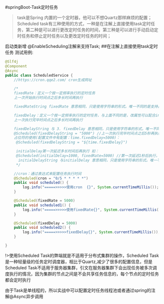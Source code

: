 #springBoot-Task定时任务

>task是Spring 内置的一个定时器，他可以不想Quartz那样麻烦的配置；Scheduled task有三种使用的方式，一种是在注解上直接使用task定时任务，第二种是可以进行更改定时任务的时间，第三种是可以进行手动启动定时任务和停止定时任务以及更改定时任务的时间；

启动类新增 @EnableScheduling注解来支持Task;
##在注解上直接使用task定时任务
测试用例:
```java
@Slf4j
@Component
@Async
public class ScheduledService {
    //https://cron.qqe2.com/ cron生成网址

    /*
    fixedRate：定义一个按一定频率执行的定时任务
    上一次开始执行时间点之后多长时间再执行

    fixedRateString fixedRate 意思相同，只是使用字符串的形式。唯一不同的是支持占位符。

    fixedDelay：定义一个按一定频率执行的定时任务，与上面不同的是，改属性可以配合initialDelay，
    上一次执行完毕时间点之后多长时间再执行

    fixedDelayString 与 3. fixedDelay 意思相同，只是使用字符串的形式。唯一不同的是支持占位符。如：
    @Scheduled(fixedDelayString = "5000") //上一次执行完毕时间点之后5秒再执行
    占位符的使用(配置文件中有配置：time.fixedDelay=5000)：
     @Scheduled(fixedDelayString = "${time.fixedDelay}")

     initialDelay第一次延迟多长时间后再执行 如：
     @Scheduled(initialDelay=1000, fixedRate=5000) //第一次延迟1秒后执行，之后按fixedRate的规则每5秒执行一次
      initialDelayString 与initialDelay 意思相同，只是使用字符串的形式。唯一不同的是支持占位符。
     */

    //cron：通过表达式来配置任务执行时间
    @Scheduled(cron = "0/5 * * * * *")
    public void scheduled() {
        log.info("=====>>>>>使用cron  {}", System.currentTimeMillis());
    }

    @Scheduled(fixedRate = 5000)
    public void scheduled1() {
        log.info("=====>>>>>使用fixedRate{}", System.currentTimeMillis());
    }

    @Scheduled(fixedDelay = 5000)
    public void scheduled2() {
        log.info("=====>>>>>fixedDelay{}", System.currentTimeMillis());
    }

}
```

!>使用Scheduled Task的弊端就是不适用于分布式集群的操作，Scheduled Task是一种轻量级的任务定时调度器，相比于Quartz,减少了很多的配置信息，但是Scheduled Task不适用于服务器集群，引文在服务器集群下会出现任务被多次调度执行的情况，因为集群的节点之间是不会共享任务信息的，每个节点的定时任务都会定时执行

由于Task是单线程的，所以实战中可以配置定时任务线程池或者通过spring的注解@Async异步调用